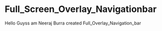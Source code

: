 # Full_Screen_Overlay_Navigationbar
Hello Guyss 
am Neeraj Burra created Full_Overlay_Navigation_bar
